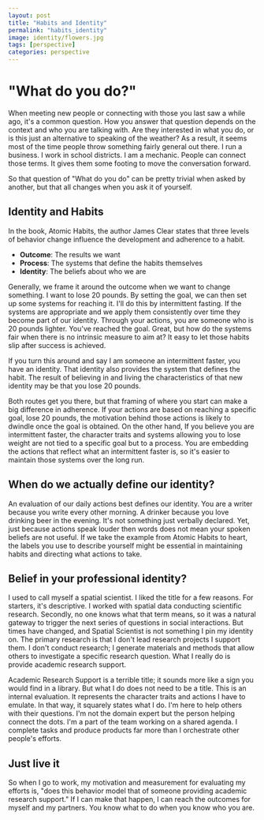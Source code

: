 ```yaml
---
layout: post
title: "Habits and Identity"
permalink: "habits_identity"
image: identity/flowers.jpg
tags: [perspective]
categories: perspective
---
```



# "What do you do?"

When meeting new people or connecting with those you last saw a while ago, it's a common question. How you answer that question depends on the context and who you are talking with. Are they interested in what you do, or is this just an alternative to speaking of the weather? As a result, it seems most of the time people throw something fairly general out there. I run a business. I work in school districts. I am a mechanic. People can connect those terms. It gives them some footing to move the conversation forward.  

So that question of "What do you do" can be pretty trivial when asked by another, but that all changes when you ask it of yourself.


## Identity and Habits

In the book, Atomic Habits, the author James Clear states that three levels of behavior change influence the development and adherence to a habit.

- **Outcome**: The results we want
- **Process**: The systems that define the habits themselves
- **Identity**: The beliefs about who we are

Generally, we frame it around the outcome when we want to change something. I want to lose 20 pounds. By setting the goal, we can then set up some systems for reaching it. I'll do this by intermittent fasting. If the systems are appropriate and we apply them consistently over time they become part of our identity. Through your actions, you are someone who is 20 pounds lighter. You've reached the goal. Great, but how do the systems fair when there is no intrinsic measure to aim at? It easy to let those habits slip after success is achieved.

If you turn this around and say I am someone an intermittent faster, you have an identity. That identity also provides the system that defines the habit. The result of believing in and living the characteristics of that new identity may be that you lose 20 pounds.

Both routes get you there, but that framing of where you start can make a big difference in adherence. If your actions are based on reaching a specific goal, lose 20 pounds, the motivation behind those actions is likely to dwindle once the goal is obtained. On the other hand, If you believe you are intermittent faster, the character traits and systems allowing  you to lose weight are not tied to a specific goal but to a process. You are embedding the actions that reflect what an intermittent faster is, so it's easier to maintain those systems over the long run.


## When do we actually define our identity?

An evaluation of our daily actions best defines our identity. You are a writer because you write every other morning. A drinker because you love drinking beer in the evening. It's not something just verbally declared. Yet, just because actions speak louder then words does not mean your spoken beliefs are not useful. If we take the example from Atomic Habits to heart, the labels you use to describe yourself might be essential in maintaining habits and directing what actions to take.

## Belief in your professional identity?

I used to call myself a spatial scientist. I liked the title for a few reasons. For starters, it's descriptive. I worked with spatial data conducting scientific research. Secondly, no one knows what that term means, so it was a natural gateway to trigger the next series of questions in social interactions. But times have changed, and Spatial Scientist is not something I pin my identity on. The primary research is that I don't lead research projects I support them. I don't conduct research; I generate materials and methods that allow others to investigate a specific research question. What I really do is provide academic research support.

Academic Research Support is a terrible title; it sounds more like a sign you would find in a library. But what I do does not need to be a title. This is an internal evaluation. It represents the character traits and actions I have to emulate. In that way, it squarely states what I do. I'm here to help others with their questions. I'm not the domain expert but the person helping connect the dots. I'm a part of the team working on a shared agenda. I complete tasks and produce products far more than I orchestrate other people's efforts.  

## Just live it

So when I go to work, my motivation and measurement for evaluating my efforts is, "does this behavior model that of someone providing academic research support." If I can make that happen, I can reach the outcomes for myself and my partners. You know what to do when you know who you are.  

